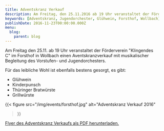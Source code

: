 ```yaml
---
title: Adventskranz Verkauf
description: Am Freitag, den 25.11.2016 ab 19 Uhr veranstaltet der Förderverein Klingendes C im Forsthof in Wollbach einen Aventskranzverkauf mit musikalischer Begleitungdes Vorstufen- und Jugendorchesters.
keywords: [Adventskranz, Jugendorchester, Glühwein, Forsthof, Wollbach]
publishDate: 2016-11-23T00:00:00.000Z
menu:
  blog:
    parent: blog
---
```


Am Freitag den 25.11. ab 19 Uhr veranstaltet der Förderverein
"Klingendes C" im Forsthof in Wollbach einen Aventskranzverkauf mit
musikalischer Begleitung des Vorstufen- und Jugendorchesters.

Für das leibliche Wohl ist ebenfalls bestens gesorgt, es gibt:
- Glühwein
- Kinderpunsch
- Thüringer Bratwürste
- Grillwürste

{{< figure src="/img/events/forsthof.jpg"
           alt="Adventskranz Verkauf 2016"
>}}

[Flyer des Adventskranz Verkaufs als PDF herunterladen.](/files/flyer/16_adventskranz.pdf)
